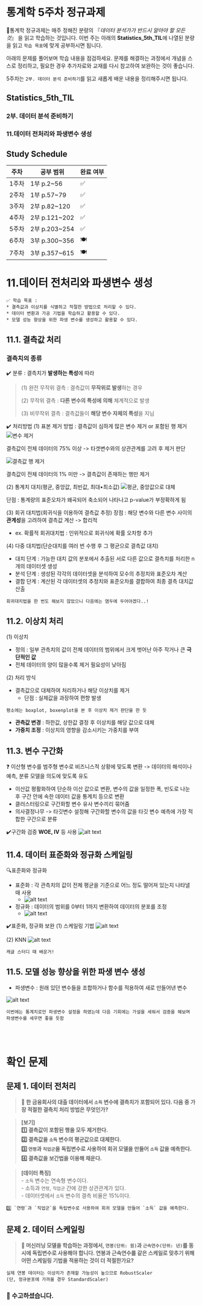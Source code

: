 # 통계학 5주차 정규과제

📌통계학 정규과제는 매주 정해진 분량의 『*데이터 분석가가 반드시 알아야 할 모든 것*』 을 읽고 학습하는 것입니다. 이번 주는 아래의 **Statistics_5th_TIL**에 나열된 분량을 읽고 `학습 목표`에 맞게 공부하시면 됩니다.

아래의 문제를 풀어보며 학습 내용을 점검하세요. 문제를 해결하는 과정에서 개념을 스스로 정리하고, 필요한 경우 추가자료와 교재를 다시 참고하여 보완하는 것이 좋습니다.

5주차는 `2부. 데이터 분석 준비하기`를 읽고 새롭게 배운 내용을 정리해주시면 됩니다.


## Statistics_5th_TIL

### 2부. 데이터 분석 준비하기
### 11.데이터 전처리와 파생변수 생성



## Study Schedule

|주차 | 공부 범위     | 완료 여부 |
|----|----------------|----------|
|1주차| 1부 p.2~56     | ✅      |
|2주차| 1부 p.57~79    | ✅      | 
|3주차| 2부 p.82~120   | ✅      | 
|4주차| 2부 p.121~202  | ✅      | 
|5주차| 2부 p.203~254  | ✅      | 
|6주차| 3부 p.300~356  | 🍽️      | 
|7주차| 3부 p.357~615  | 🍽️      | 

<!-- 여기까진 그대로 둬 주세요-->

# 11.데이터 전처리와 파생변수 생성

```
✅ 학습 목표 :
* 결측값과 이상치를 식별하고 적절한 방법으로 처리할 수 있다.
* 데이터 변환과 가공 기법을 학습하고 활용할 수 있다.
* 모델 성능 향상을 위한 파생 변수를 생성하고 활용할 수 있다.
```


## 11.1. 결측값 처리

### 결측치의 종류
✔️ 분류 : 결측치가 **발생하는 특성**에 따라
>(1) 완전 무작위 결측 : 결측값이 **무작위로 발생**하는 경우
>
>(2) 무작위 결측 : **다른 변수의 특성에 의해** 체계적으로 발생
>
>(3) 비무작위 결측 : 결측값들이 **해당 변수 자체의 특성**을 지님

✔️ 처리방법
(1) 표본 제거 방법 : 결측값이 심하게 많은 변수 제거 or 포함된 행 제거
![변수 제거](image.png)

결측값이 전체 데이터의 75% 이상 -> 타겟변수와의 상관관계를 고려 후 제거 판단

![결측값 행 제거](image-1.png)

결측값이 전체 데이터의 1% 미만 -> 결측값이 존재하는 행만 제거

(2) 통계치 대치(평균, 중앙값, 최빈값, 최대•최소값)
![평균, 중앙값으로 대체](image-2.png)

단점 : 통계량의 표준오차가 왜곡되어 축소되어 나타나고 p-value가 부정확하게 됨

(3) 회귀 대치법(회귀식을 이용하여 결측값 추정)
장점 : 해당 변수와 다른 변수 사이의 **관계성**을 고려하여 결측값 계산 -> 합리적 
- ex. 확률적 회귀대치법 : 인위적으로 회귀식에 확률 오차항 추가

(4) 다중 대치법(단순대치를 여러 번 수행 후 그 평균으로 결측값 대치)
- 대치 단계 : 가능한 대치 값의 분포에서 추출된 서로 다른 값으로 결측치를 처리한 n개의 데이터셋 생성
- 분석 단계 : 생성된 각각의 데이터셋을 분석하여 모수의 추정치와 표준오차 계산 
- 결합 단계 : 계산된 각 데이터셋의 추정치와 표준오차를 결합하여 최종 결측 대치값 산출 

```
회귀대치법을 한 번도 해보지 않았으니 다음에는 염두에 두어야겠다..!
```

## 11.2. 이상치 처리
(1) 이상치
- 정의 : 일부 관측치의 값이 전체 데이터의 범위에서 크게 벗어난 아주 작거나 큰 **극단적인 값**
- 전체 데이터의 양이 많을수록 제거 필요성이 낮아짐 

(2) 처리 방식
- 결측값으로 대체하여 처리하거나 해당 이상치를 제거 
  - 단점 : 실제값을 과장하여 편향 발생
```
평소에는 boxplot, boxenplot을 본 후 이상치 제거 판단을 한 듯
```
- **관측값 변경** : 하한값, 상한값 결정 후 이상치를 해당 값으로 대체 
- **가중치 조정** : 이상치의 영향을 감소시키는 가중치를 부여

## 11.3. 변수 구간화
❓ 이산형 변수를 범주형 변수로 비즈니스적 상황에 맞도록 변환 -> 데이터의 해석이나 예측, 분류 모델을 의도에 맞도록 유도

- 이산값 평활화하여 단순하 이산 값으로 변환, 변수의 값을 일정한 폭, 빈도로 나눈 후 구간 안에 속한 데이터 값을 통계치 등으로 변환 
- 클러스터링으로 구간화할 변수 유사 변수끼리 묶어줌
- 의사결정나무 -> 타깃변수 설정해 구간화할 변수의 값을 타깃 변수 예측에 가장 적합한 구간으로 분류 

✔️구간화 검증
**WOE, IV** 등 사용
![alt text](image-3.png)

## 11.4. 데이터 표준화와 정규화 스케일링
🔍표준화와 정규화
- 표준화 : 각 관측치의 값이 전체 평균을 기준으로 어느 정도 떨어져 있는지 나타낼 때 사용
  - ![alt text](image-4.png)
- 정규화 : 데이터의 범위를 0부터 1까지 변환하여 데이터의 분포를 조정
  - ![alt text](image-5.png)

✔️표준화, 정규화 보완
(1) 스케일링 기법
![alt text](image-6.png)

(2) KNN
![alt text](image-7.png)
```
캐글 스터디 때 배운거!
```

## 11.5. 모델 성능 향상을 위한 파생 변수 생성
- 파생변수 : 원래 있던 변수들을 조합하거나 함수를 적용하여 새로 만들어낸 변수

![alt text](image-8.png)

```
이번에는 통계치로만 파생변수 설정을 하였는데 다음 기회에는 가설을 세워서 검증을 해보며 파생변수를 세우면 좋을 듯함
```


<br>
<br>

# 확인 문제

## 문제 1. 데이터 전처리

> **🧚 한 금융회사의 대출 데이터에서 `소득` 변수에 결측치가 포함되어 있다. 다음 중 가장 적절한 결측치 처리 방법은 무엇인가?**

> **[보기]   
1️⃣ 결측값이 포함된 행을 모두 제거한다.  
2️⃣ 결측값을 `소득` 변수의 평균값으로 대체한다.  
3️⃣ `연령`과 `직업군`을 독립변수로 사용하여 회귀 모델을 만들어 `소득` 값을 예측한다.  
4️⃣ 결측값을 보간법을 이용해 채운다.**

> **[데이터 특징]**     
    - `소득` 변수는 연속형 변수이다.  
    - 소득과 `연령`, `직업군` 간에 강한 상관관계가 있다.  
    - 데이터셋에서 `소득` 변수의 결측 비율은 15%이다.

```
3️⃣ `연령`과 `직업군`을 독립변수로 사용하여 회귀 모델을 만들어 `소득` 값을 예측한다.  
```

## 문제 2. 데이터 스케일링

> **🧚 머신러닝 모델을 학습하는 과정에서, `연봉(단위: 원)`과 `근속연수(단위: 년)`를 동시에 독립변수로 사용해야 합니다. 연봉과 근속연수를 같은 스케일로 맞추기 위해 어떤 스케일링 기법을 적용하는 것이 더 적절한가요?**

<!--표준화와 정규화의 차이점에 대해 고민해보세요.-->

```
실제 연봉 데이터는 이상치가 존재할 가능성이 높으므로 RobustScaler
(단, 정규분포에 가까울 경우 StandardScaler)
```

### 🎉 수고하셨습니다.